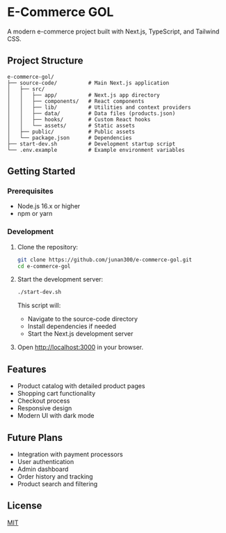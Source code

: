 # E-Commerce GOL

A modern e-commerce project built with Next.js, TypeScript, and Tailwind CSS.

## Project Structure

```
e-commerce-gol/
├── source-code/          # Main Next.js application
│   ├── src/
│   │   ├── app/          # Next.js app directory
│   │   ├── components/   # React components
│   │   ├── lib/          # Utilities and context providers
│   │   ├── data/         # Data files (products.json)
│   │   ├── hooks/        # Custom React hooks
│   │   └── assets/       # Static assets
│   ├── public/           # Public assets
│   └── package.json      # Dependencies
├── start-dev.sh          # Development startup script
└── .env.example          # Example environment variables
```

## Getting Started

### Prerequisites

- Node.js 16.x or higher
- npm or yarn

### Development

1. Clone the repository:
   ```bash
   git clone https://github.com/junan300/e-commerce-gol.git
   cd e-commerce-gol
   ```

2. Start the development server:
   ```bash
   ./start-dev.sh
   ```
   
   This script will:
   - Navigate to the source-code directory
   - Install dependencies if needed
   - Start the Next.js development server

3. Open [http://localhost:3000](http://localhost:3000) in your browser.

## Features

- Product catalog with detailed product pages
- Shopping cart functionality
- Checkout process
- Responsive design
- Modern UI with dark mode

## Future Plans

- Integration with payment processors
- User authentication
- Admin dashboard
- Order history and tracking
- Product search and filtering

## License

[MIT](LICENSE)